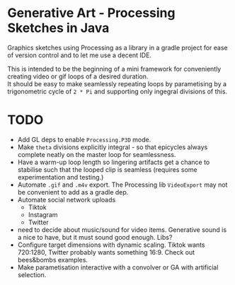 # Generative Art - Processing Sketches in Java

Graphics sketches using Processing as a library in a gradle project
for ease of version control and to let me use a decent IDE. 

This is intended to be the beginning of a mini framework for 
conveniently creating video or gif loops of a desired duration.  
It should be easy to make seamlessly repeating loops by parametising
by a trigonometric cycle of `2 * Pi` and supporting only ingegral
divisions of this. 

# TODO

* Add GL deps to enable `Processing.P3D` mode.
* Make `theta` divisions explicitly integral - so that epicycles always
  complete neatly on the master loop for seamlessness.
* Have a warm-up loop length so lingering artifacts get a chance to 
  stabilise such that the looped clip is seamless (requires some 
  experimentation and testing.)
* Automate `.gif` and `.m4v` export. The Processing lib `VideoExport`
  may not be convenient to add as a gradle dep.
* Automate social network uploads 
  * Tiktok
  * Instagram
  * Twitter
* need to decide about music/sound for video items. Generative sound
  is a nice to have, but it must sound good enough. Libs?
* Configure target dimensions with dynamic scaling. Tiktok wants 720:1280, 
  Twitter probably wants something 16:9. Check out bees&bombs examples.
* Make parametisation interactive with a convolver or GA with artificial
  selection.


